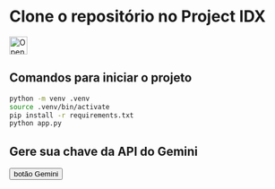 # Clone o repositório no Project IDX
<a href="https://idx.google.com/import?url=https%3A%2F%2Fgithub.com%2FFelipeFlamarini%2Faula-receitas-gemini">
  <picture>
    <source
      media="(prefers-color-scheme: dark)"
      srcset="https://cdn.idx.dev/btn/open_light_32.svg">
    <source
      media="(prefers-color-scheme: light)"
      srcset="https://cdn.idx.dev/btn/open_dark_32.svg">
    <img
      height="32"
      alt="Open in IDX"
      src="https://cdn.idx.dev/btn/open_purple_32.svg">
  </picture>
</a>

## Comandos para iniciar o projeto
```sh
python -m venv .venv
source .venv/bin/activate
pip install -r requirements.txt
python app.py
```

## Gere sua chave da API do Gemini
<button>
botão Gemini
</button>
